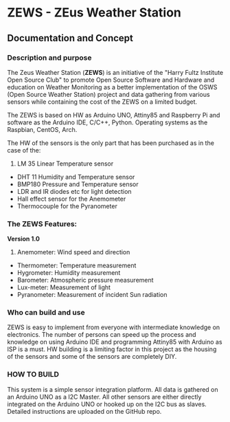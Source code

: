 # ZEWS - ZEus Weather Station
## Documentation and Concept


### Description and purpose


The Zeus Weather Station (**ZEWS**) is an initiative of the 
"Harry Fultz Institute Open Source Club" to promote Open Source Software and Hardware 
and education on Weather Monitoring as a better implementation of the OSWS (Open Source Weather Station) project and data gathering from various sensors while containing the cost of the ZEWS on a limited budget.

The ZEWS is based on HW as Arduino UNO, Attiny85 and Raspberry Pi and software as the 
Arduino IDE, C/C++, Python. Operating systems as the Raspbian, CentOS, Arch.

The HW of the sensors is the only part that has been purchased as in the case of the:

1. LM 35 Linear Temperature sensor
- DHT 11 Humidity and Temperature sensor
- BMP180 Pressure and Temperature sensor
- LDR and IR diodes etc for light detection
- Hall effect sensor for the Anemometer
- Thermocouple for the Pyranometer


### The ZEWS Features:

**Version 1.0**

1. Anemometer: Wind speed and direction
- Thermometer: Temperature measurement
- Hygrometer: Humidity measurement
- Barometer: Atmospheric pressure measurement
- Lux-meter: Measurement of light 
- Pyranometer: Measurement of incident Sun radiation


### Who can build and use

ZEWS is easy to implement from everyone with intermediate knowledge on electronics.
The number of persons can speed up the process and knowledge on using Arduino IDE 
and programming Attiny85 with Arduino as ISP is a must. HW building is a limiting factor in this
project as the housing of the sensors and some of the sensors are completely DIY.


### HOW TO BUILD

This system is a simple sensor integration platform. All data is gathered on an Arduino UNO as a I2C Master.
All other sensors are either directly integrated on the Arduino UNO or hooked up on the I2C bus as slaves. 
Detailed instructions are uploaded on the GitHub repo.
